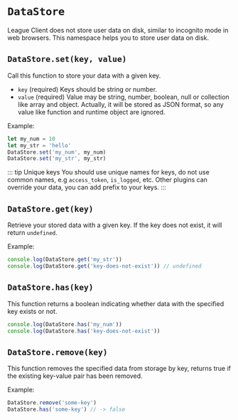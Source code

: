 # `DataStore` <Badge type="tip" text="since v1.0" />

League Client does not store user data on disk, similar to incognito mode in web
browsers. This namespace helps you to store user data on disk.

## `DataStore.set(key, value)`

Call this function to store your data with a given key.

- `key` (required) Keys should be string or number.
- `value` (required) Value may be string, number, boolean, null or collection
  like array and object. Actually, it will be stored as JSON format, so any
  value like function and runtime object are ignored.

Example:

```js
let my_num = 10
let my_str = 'hello'
DataStore.set('my_num', my_num)
DataStore.set('my_str', my_str)
```

::: tip Unique keys You should use unique names for keys, do not use common
names, e.g `access_token`, `is_logged`, etc. Other plugins can override your
data, you can add prefix to your keys. :::

## `DataStore.get(key)`

Retrieve your stored data with a given key. If the key does not exist, it will
return `undefined`.

Example:

```js
console.log(DataStore.get('my_str'))
console.log(DataStore.get('key-does-not-exist')) // undefined
```

## `DataStore.has(key)`

This function returns a boolean indicating whether data with the specified key
exists or not.

```js
console.log(DataStore.has('my_num'))
console.log(DataStore.has('key-does-not-exist'))
```

## `DataStore.remove(key)`

This function removes the specified data from storage by key, returns true if
the existing key-value pair has been removed.

Example:

```js
DataStore.remove('some-key')
DataStore.has('some-key') // -> false
```
